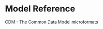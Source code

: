 Model Reference
============

[CDM - The Common Data Model](https://github.com/microsoft/CDM)
[microformats](http://microformats.org/wiki/Main_Page)
